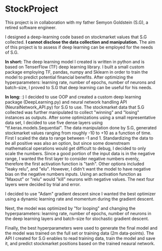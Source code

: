 # StockProject

This project is in collaboration with my father Semyon Goldstein (S.G), a retired software engineer.

I designed a deep-learning code based on stockmarket values that S.G collected.
**I cannot disclose the data collection and manipulation.**
The aim of this project is to assess if deep learning can be employed for the needs of S.G.

**In short:**
The deep learning model I created is written in python and is based on TenserFlow (TF) deep learning library.
I built a small custom package employing TF, pandas, numpy and Sklearn in order to train the model to predict potential financial benefits.
After optimizing the hyperparameters: learning rate, number of epochs, number of neurons and batch-size, I proved to S.G that deep learning can be useful for his needs.

**In long:** :)
I decided to use OOP and created a custom deep learning package (DeepLearning.py) and neural network handling API (NeuralNetwork_API.py) for S.G to use.
The stockmarket data that S.G collected was further manipulated to collect "winning" and "losing" instances as outputs.
After some optimizations using a small representative data set, I decided to use five dense layers using "tf.keras.models.Sequential".
The data manipulation done by S.G, generated stockmarket values ranging from roughly -10 to +10 as a function of time.
First I scaled the data to range between -1 and 1.
Standardizing the data to be all positive was also an option, but since some downstream mathematical operations would get difficult to debug, I decided to only scale the numbers.
Since a good portion of the input data is in the negative range, I wanted the first layer to consider negative numbers evenly, therefore the first activation function is "tanh".
Other options included "leaky relu", and "elu". However, I didn't want the model to have negative bias on the negative numbers inputs.
Using an activation function as "Maxout" or "relu" would "kill" neurons with negative values.
The next four layers were decided by trial and error.

I decided to use "Adam" gradient descent since I wanted the best optimizer using a dynamic learning rate and momentum during the gradient descent.

Next, the model was optimized by "for looping" and changing the hyperparameters: learning rate, number of epochs, number of neurons in the deep learning layers and batch-size for stochastic gradient descent.

Finally, the best hyperparameters were used to generate the final model and the model was trained on the full set or training data (2m data-points).
The API I created for S.G enables to read training data, train the model and save it, and predict stockmarket positions based on the trained neaural network.
